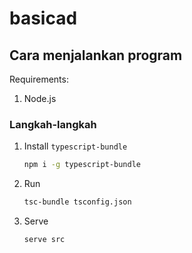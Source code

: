 # basicad

## Cara menjalankan program

Requirements:

1. Node.js

### Langkah-langkah

1. Install `typescript-bundle`

   ```sh
   npm i -g typescript-bundle
   ```

2. Run

   ```sh
   tsc-bundle tsconfig.json
   ```

3. Serve

   ```sh
   serve src
   ```

